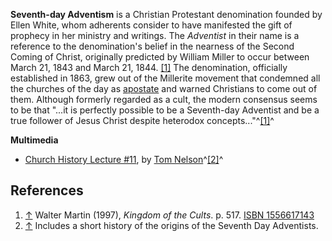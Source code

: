 **Seventh-day Adventism** is a Christian Protestant denomination
founded by Ellen White, whom adherents consider to have manifested
the gift of prophecy in her ministry and writings. The *Adventist*
in their name is a reference to the denomination's belief in the
nearness of the Second Coming of Christ, originally predicted by
William Miller to occur between March 21, 1843 and March 21, 1844.
[[1]](http://www.christianitytoday.com/ct/2002/140/52.0.html) The
denomination, officially established in 1863, grew out of the
Millerite movement that condemned all the churches of the day as
[apostate](Apostate "Apostate") and warned Christians to come out
of them. Although formerly regarded as a cult, the modern consensus
seems to be that "...it is perfectly possible to be a Seventh-day
Adventist and be a true follower of Jesus Christ despite heterodox
concepts..."^[[1]](#note-0)^


**Multimedia**

-   [Church History Lecture \#11](http://www.archive.org/download/ChurchHistory/ChurchHistory11.mp3),
    by [Tom Nelson](Tom_Nelson "Tom Nelson")^[[2]](#note-1)^

## References

1.  [↑](#ref-0) Walter Martin (1997), *Kingdom of the Cults*. p.
    517.
    [ISBN 1556617143](http://www.theopedia.com/Special:BookSources/1556617143)
2.  [↑](#ref-1) Includes a short history of the origins of the
    Seventh Day Adventists.



